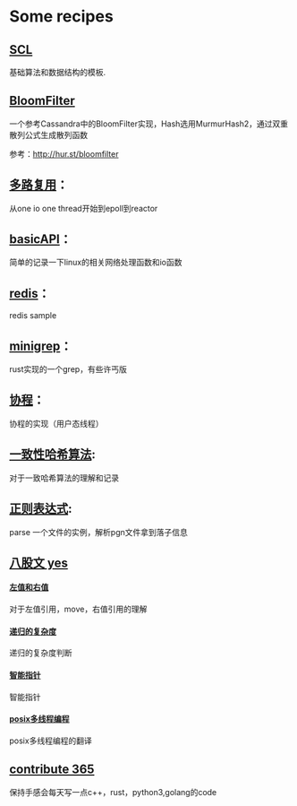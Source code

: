 # Some recipes

## [SCL](XJBX/SCL)

基础算法和数据结构的模板.

## [BloomFilter](XJBX/Bloomfilter)

一个参考Cassandra中的BloomFilter实现，Hash选用MurmurHash2，通过双重散列公式生成散列函数

参考：http://hur.st/bloomfilter

## [多路复用](XJBX/Server/IOMultiplexing)：

从one io one thread开始到epoll到reactor

## [basicAPI](XJBX/Server/basicAPI)：

简单的记录一下linux的相关网络处理函数和io函数

## [redis](XJBX/Server/redis/README.md)：

redis sample

## [minigrep](XJBX/Server/minigrep/)：

rust实现的一个grep，有些许丐版

## [协程](XJBX/Server/Coroutine)：

协程的实现（用户态线程）

## [一致性哈希算法](XJBX/Server/consistentHashing/README.md):

对于一致哈希算法的理解和记录

## [正则表达式](XJBX/Regexr/README.md): 

parse 一个文件的实例，解析pgn文件拿到落子信息

## [八股文 yes](/XJBX/LingChar)
#### [左值和右值](/XJBX/LingChar/LRValue/README.md)

对于左值引用，move，右值引用的理解

#### [递归的复杂度](/XJBX/LingChar/Recursion/recursion.h)

递归的复杂度判断

#### [智能指针](XJBX/LingChar/smartPointer/README.md)
智能指针

#### [posix多线程编程](XJBX\Server\PosixThreadsProgramming\README.md)
posix多线程编程的翻译

## [contribute 365](/Solution/)
保持手感会每天写一点c++，rust，python3,golang的code

